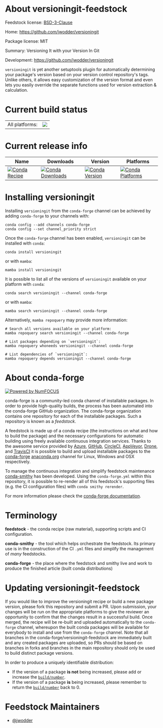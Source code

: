 About versioningit-feedstock
============================

Feedstock license: [BSD-3-Clause](https://github.com/conda-forge/versioningit-feedstock/blob/main/LICENSE.txt)

Home: https://github.com/jwodder/versioningit

Package license: MIT

Summary: Versioning It with your Version In Git

Development: https://github.com/jwodder/versioningit

`versioningit` is yet another setuptools plugin for automatically
determining your package's version based on your version control
repository's tags.  Unlike others, it allows easy customization of the
version format and even lets you easily override the separate functions
used for version extraction & calculation.


Current build status
====================


<table><tr><td>All platforms:</td>
    <td>
      <a href="https://dev.azure.com/conda-forge/feedstock-builds/_build/latest?definitionId=16299&branchName=main">
        <img src="https://dev.azure.com/conda-forge/feedstock-builds/_apis/build/status/versioningit-feedstock?branchName=main">
      </a>
    </td>
  </tr>
</table>

Current release info
====================

| Name | Downloads | Version | Platforms |
| --- | --- | --- | --- |
| [![Conda Recipe](https://img.shields.io/badge/recipe-versioningit-green.svg)](https://anaconda.org/conda-forge/versioningit) | [![Conda Downloads](https://img.shields.io/conda/dn/conda-forge/versioningit.svg)](https://anaconda.org/conda-forge/versioningit) | [![Conda Version](https://img.shields.io/conda/vn/conda-forge/versioningit.svg)](https://anaconda.org/conda-forge/versioningit) | [![Conda Platforms](https://img.shields.io/conda/pn/conda-forge/versioningit.svg)](https://anaconda.org/conda-forge/versioningit) |

Installing versioningit
=======================

Installing `versioningit` from the `conda-forge` channel can be achieved by adding `conda-forge` to your channels with:

```
conda config --add channels conda-forge
conda config --set channel_priority strict
```

Once the `conda-forge` channel has been enabled, `versioningit` can be installed with `conda`:

```
conda install versioningit
```

or with `mamba`:

```
mamba install versioningit
```

It is possible to list all of the versions of `versioningit` available on your platform with `conda`:

```
conda search versioningit --channel conda-forge
```

or with `mamba`:

```
mamba search versioningit --channel conda-forge
```

Alternatively, `mamba repoquery` may provide more information:

```
# Search all versions available on your platform:
mamba repoquery search versioningit --channel conda-forge

# List packages depending on `versioningit`:
mamba repoquery whoneeds versioningit --channel conda-forge

# List dependencies of `versioningit`:
mamba repoquery depends versioningit --channel conda-forge
```


About conda-forge
=================

[![Powered by
NumFOCUS](https://img.shields.io/badge/powered%20by-NumFOCUS-orange.svg?style=flat&colorA=E1523D&colorB=007D8A)](https://numfocus.org)

conda-forge is a community-led conda channel of installable packages.
In order to provide high-quality builds, the process has been automated into the
conda-forge GitHub organization. The conda-forge organization contains one repository
for each of the installable packages. Such a repository is known as a *feedstock*.

A feedstock is made up of a conda recipe (the instructions on what and how to build
the package) and the necessary configurations for automatic building using freely
available continuous integration services. Thanks to the awesome service provided by
[Azure](https://azure.microsoft.com/en-us/services/devops/), [GitHub](https://github.com/),
[CircleCI](https://circleci.com/), [AppVeyor](https://www.appveyor.com/),
[Drone](https://cloud.drone.io/welcome), and [TravisCI](https://travis-ci.com/)
it is possible to build and upload installable packages to the
[conda-forge](https://anaconda.org/conda-forge) [anaconda.org](https://anaconda.org/)
channel for Linux, Windows and OSX respectively.

To manage the continuous integration and simplify feedstock maintenance
[conda-smithy](https://github.com/conda-forge/conda-smithy) has been developed.
Using the ``conda-forge.yml`` within this repository, it is possible to re-render all of
this feedstock's supporting files (e.g. the CI configuration files) with ``conda smithy rerender``.

For more information please check the [conda-forge documentation](https://conda-forge.org/docs/).

Terminology
===========

**feedstock** - the conda recipe (raw material), supporting scripts and CI configuration.

**conda-smithy** - the tool which helps orchestrate the feedstock.
                   Its primary use is in the construction of the CI ``.yml`` files
                   and simplify the management of *many* feedstocks.

**conda-forge** - the place where the feedstock and smithy live and work to
                  produce the finished article (built conda distributions)


Updating versioningit-feedstock
===============================

If you would like to improve the versioningit recipe or build a new
package version, please fork this repository and submit a PR. Upon submission,
your changes will be run on the appropriate platforms to give the reviewer an
opportunity to confirm that the changes result in a successful build. Once
merged, the recipe will be re-built and uploaded automatically to the
`conda-forge` channel, whereupon the built conda packages will be available for
everybody to install and use from the `conda-forge` channel.
Note that all branches in the conda-forge/versioningit-feedstock are
immediately built and any created packages are uploaded, so PRs should be based
on branches in forks and branches in the main repository should only be used to
build distinct package versions.

In order to produce a uniquely identifiable distribution:
 * If the version of a package **is not** being increased, please add or increase
   the [``build/number``](https://docs.conda.io/projects/conda-build/en/latest/resources/define-metadata.html#build-number-and-string).
 * If the version of a package **is** being increased, please remember to return
   the [``build/number``](https://docs.conda.io/projects/conda-build/en/latest/resources/define-metadata.html#build-number-and-string)
   back to 0.

Feedstock Maintainers
=====================

* [@jwodder](https://github.com/jwodder/)

